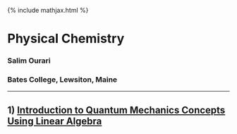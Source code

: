 {% include mathjax.html %}

#  Physical Chemistry 
### Salim Ourari
### Bates College, Lewsiton, Maine
---

## $1)$ [Introduction to Quantum Mechanics Concepts Using Linear Algebra](/Introduction.md)
